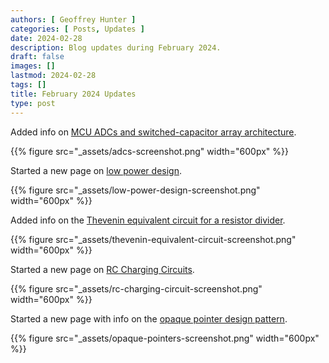 ```yaml
---
authors: [ Geoffrey Hunter ]
categories: [ Posts, Updates ]
date: 2024-02-28
description: Blog updates during February 2024.
draft: false
images: []
lastmod: 2024-02-28
tags: []
title: February 2024 Updates
type: post
---
```


Added info on [MCU ADCs and switched-capacitor array architecture](/electronics/components/analogue-to-digital-converters-adcs/).

{{% figure src="_assets/adcs-screenshot.png" width="600px" %}}

Started a new page on [low power design](/electronics/low-power-design/).

{{% figure src="_assets/low-power-design-screenshot.png" width="600px" %}}

Added info on the [Thevenin equivalent circuit for a resistor divider](/electronics/components/resistors/#thevenin-equivalent-circuit).

{{% figure src="_assets/thevenin-equivalent-circuit-screenshot.png" width="600px" %}}

Started a new page on [RC Charging Circuits](/electronics/circuit-design/rc-charging-circuits/).

{{% figure src="_assets/rc-charging-circuit-screenshot.png" width="600px" %}}

Started a new page with info on the [opaque pointer design pattern](/programming/design-patterns/opaque-pointers/).

{{% figure src="_assets/opaque-pointers-screenshot.png" width="600px" %}}
